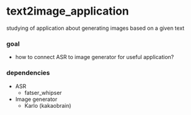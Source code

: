 # text2image_application
studying of application about generating images based on a given text


### goal 
- how to connect ASR to image generator for useful application?

### dependencies
- ASR
    - fatser_whipser
- Image generator
    - Karlo (kakaobrain)

